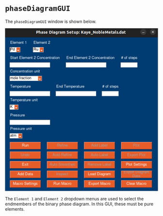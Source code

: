 # `phaseDiagramGUI`
The `phaseDiagramGUI` window is shown below.

![`phaseDiagramGUI` default window](/doc/images/phaseDiagramGUI-default.png)

The `Element 1` and `Element 2` dropdown menus are used to select the endmembers of the binary phase diagram. In this GUI, these must be pure elements.

